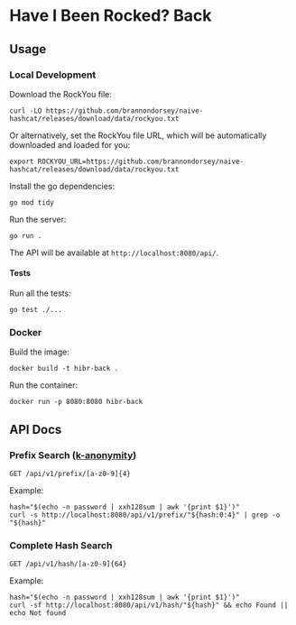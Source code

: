 # Have I Been Rocked? Back

## Usage

### Local Development

Download the RockYou file:

```shell
curl -LO https://github.com/brannondorsey/naive-hashcat/releases/download/data/rockyou.txt
```

Or alternatively, set the RockYou file URL, which will be automatically downloaded and loaded for
you:

```shell
export ROCKYOU_URL=https://github.com/brannondorsey/naive-hashcat/releases/download/data/rockyou.txt
```

Install the go dependencies:

```shell
go mod tidy
```

Run the server:

```shell
go run .
```

The API will be available at `http://localhost:8080/api/`.

#### Tests

Run all the tests:

```shell
go test ./...
```

### Docker

Build the image:

```shell
docker build -t hibr-back .
```

Run the container:

```shell
docker run -p 8080:8080 hibr-back
```

## API Docs

### Prefix Search ([k-anonymity](https://en.wikipedia.org/wiki/K-anonymity))

`GET /api/v1/prefix/[a-z0-9]{4}`

Example:

```shell
hash="$(echo -n password | xxh128sum | awk '{print $1}')"
curl -s http://localhost:8080/api/v1/prefix/"${hash:0:4}" | grep -o "${hash}"
```

### Complete Hash Search

`GET /api/v1/hash/[a-z0-9]{64}`

Example:

```shell
hash="$(echo -n password | xxh128sum | awk '{print $1}')"
curl -sf http://localhost:8080/api/v1/hash/"${hash}" && echo Found || echo Not found
```
